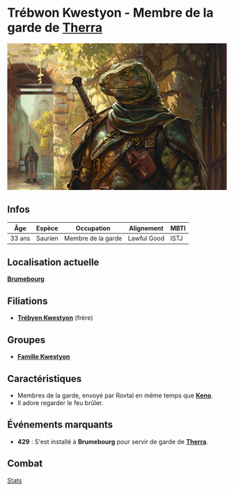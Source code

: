 # Trébwon Kwestyon - Membre de la garde de [Therra](./Therra_Sfer.md)
![Trébwon Kwestyon](../../../_images/trebwon.png)

## Infos 

| Âge | Espèce | Occupation | Alignement | MBTI |
| --- | ------ | ---------- | ---------- | ---- |
| 33 ans | Saurien | Membre de la garde | Lawful Good | ISTJ |

## Localisation actuelle
[**Brumebourg**](../../VILLES/Brumebourg.md)

## Filiations
* [**Trébyen Kwestyon**](./Trébyen_Kwestyon.md) (frère)

## Groupes 
* [**Famille Kwestyon**](../ROVTAL/GROUPES/Famille_Kwestyon.md)

## Caractéristiques
* Membres de la garde, envoyé par Rovtal en même temps que [**Keno**](./Keno_Kutt.md).
* Il adore regarder le feu brûler.

## Événements marquants
* **429** : S'est installé à **Brumebourg** pour servir de garde de [**Therra**](./Therra_Sfer.md).

## Combat
[Stats](../../../STAT_BLOCKS/CLASS/Chevalier.md#chevalier-saurien)